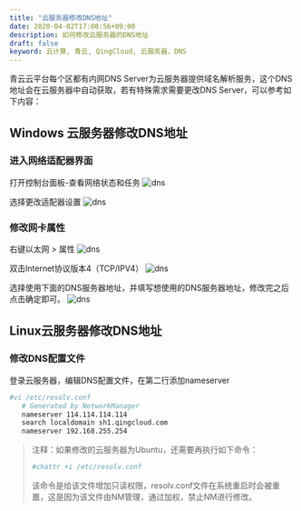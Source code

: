 ```yaml
---
title: "云服务器修改DNS地址"
date: 2020-04-02T17:08:56+09:00
description: 如何修改云服务器的DNS地址
draft: false
keyword: 云计算, 青云, QingCloud, 云服务器，DNS
---
```


青云云平台每个区都有内网DNS Server为云服务器提供域名解析服务，这个DNS地址会在云服务器中自动获取，若有特殊需求需要更改DNS Server，可以参考如下内容：

## Windows 云服务器修改DNS地址

### 进入网络适配器界面
打开控制台面板-查看网络状态和任务
![dns](../../../_images/dns1.png)

选择更改适配器设置
![dns](../../../_images/dns2.png)

### 修改网卡属性
右键以太网 > 属性
![dns](../../../_images/dns3.png)

双击Internet协议版本4（TCP/IPV4）
![dns](../../../_images/dns4.png)

选择使用下面的DNS服务器地址，并填写想使用的DNS服务器地址，修改完之后点击确定即可。
![dns](../../../_images/dns5.png)

## Linux云服务器修改DNS地址

### 修改DNS配置文件
登录云服务器，编辑DNS配置文件，在第二行添加nameserver
```bash
#vi /etc/resolv.conf
   # Generated by NetworkManager
   nameserver 114.114.114.114
   search localdomain sh1.qingcloud.com
   nameserver 192.168.255.254
```
>注释：如果修改的云服务器为Ubuntu，还需要再执行如下命令：
>```bash
>#chattr +i /etc/resolv.conf
>```
>该命令是给该文件增加只读权限，resolv.conf文件在系统重启时会被重置，这是因为该文件由NM管理，通过加权，禁止NM进行修改。